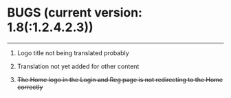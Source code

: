 # BUGS (current version: 1.8(:1.2.4.2.3))

****

1. Logo title not being translated probably 

2. Translation not yet added for other content 

3. ~~The Home logo in the Login and Reg page is not redirecting to the Home correctly~~
<!-- This bug has been fixed -->

